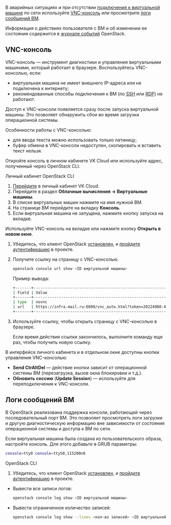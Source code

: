 В аварийных ситуациях и при отсутствии [подключения к виртуальной машине](../vm-connect/vm-connect-nix#4_podklyuchites_k_vm) по сети используйте [VNC-консоль](#vnc-konsol) или просмотрите [логи сообщений ВМ](#logi_soobshcheniy_vm).

<info>

Информация о действиях пользователя с ВМ и об изменении ее состояния содержится в [журнале событий](../vm-manage#prosmotr_zhurnala_sobytiy) OpenStack.

</info>

## VNC-консоль

VNC-консоль — инструмент диагностики и управления виртуальными машинами, который работает в браузере. Воспользуйтесь VNC-консолью, если:

- виртуальная машина не имеет внешнего IP-адреса или не подключена к интернету;
- рекомендованные способы подключения к ВМ (по [SSH](../vm-connect/vm-connect-nix) или [RDP](../vm-connect/vm-connect-win)) не работают.

Доступ к VNC-консоли появляется сразу после запуска виртуальной машины. Это позволяет обнаружить сбои во время загрузки операционной системы.

Особенности работы с VNC-консолью:

- для ввода текста можно использовать только латиницу;
- буфер обмена в VNC-консоли недоступен, скопировать и вставить текст нельзя.

Откройте консоль в личном кабинете VK Cloud или используйте адрес, полученный через OpenStack CLI.

<tabs>
<tablist>
<tab>Личный кабинет</tab>
<tab>OpenStack CLI</tab>
</tablist>

<tabpanel>

1. [Перейдите](https://msk.cloud.vk.com/app/) в личный кабинет VK Cloud.
2. Перейдите в раздел **Облачные вычисления → Виртуальные машины**.
3. В списке виртуальных машин нажмите на имя нужной ВМ.
4. На странице ВМ перейдите на вкладку **Консоль**.
5. Если виртуальная машина не запущена, нажмите кнопку запуска на вкладке.

<info>

Используйте VNC-консоль на вкладке или нажмите кнопку **Открыть в новом окне**.

</info>

</tabpanel>

<tabpanel>

1. Убедитесь, что клиент OpenStack [установлен](/ru/manage/tools-for-using-services/openstack-cli#1_ustanovite_klient_openstack), и [пройдите аутентификацию](/ru/manage/tools-for-using-services/openstack-cli#3_proydite_autentifikaciyu) в проекте.
2. Получите ссылку на страницу с VNC-консолью.

   ```bash
   openstack console url show <ID виртуальной машины>
   ```

   Пример вывода:

   ```bash
   +-------+-------------------------------------------------------------------------------------+
   | Field | Value                                                                               |
   +-------+-------------------------------------------------------------------------------------+
   | type  | novnc                                                                               |
   | url   | https://infra.mail.ru:6080/vnc_auto.html?token=20224980-43eb-4535-85c7-310a18e27941 |
   +-------+-------------------------------------------------------------------------------------+
   ```

3. Используйте ссылку, чтобы открыть страницу с VNC-консолью в браузере.

   <info>

   Если время действия ссылки закончилось, выполните команду еще раз, чтобы получить новую ссылку.

   </info>

</tabpanel>
</tabs>

В интерфейсе личного кабинета и в отдельном окне доступны кнопки управления VNC-консолью:

- **Send CtrAltDel** — действие кнопки зависит от операционной системы ВМ (перезагрузка, вызов окна блокировки и т.д.).
- **Обновить сессию** (**Update Session**) — используйте для переподключения к VNC-консоли.

## Логи сообщений ВМ

В OpenStack реализована поддержка консоли, работающей через последовательный порт ВМ. Это позволяет просмотреть логи загрузки и другую диагностическую информацию вне зависимости от состояния операционной системы и доступа к ВМ по сети.

Если виртуальная машина была создана из пользовательского образа, настройте консоль. Для этого добавьте в GRUB параметры:

```bash
console=tty0 console=ttyS0,115200n8
```

<tabs>
<tablist>
<tab>OpenStack CLI</tab>
</tablist>

<tabpanel>

1. Убедитесь, что клиент OpenStack [установлен](/ru/manage/tools-for-using-services/openstack-cli#1_ustanovite_klient_openstack), и [пройдите аутентификацию](/ru/manage/tools-for-using-services/openstack-cli#3_proydite_autentifikaciyu) в проекте.

- Вывести все записи логов:

   ```bash
   openstack console log show <ID виртуальной машины>
   ```

- Вывести ограниченное количество записей:

   ```bash
   openstack console log show --lines <кол-во записей> <ID виртуальной машины>
  ```

</tabpanel>
</tabs>
